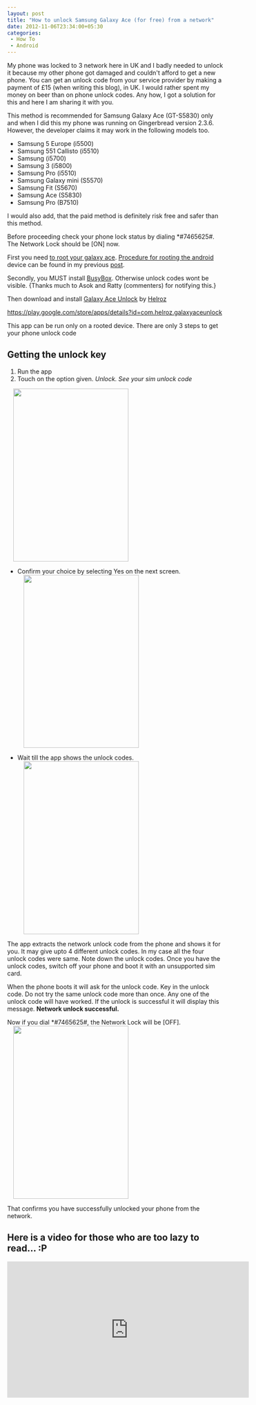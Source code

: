 ```yaml
---
layout: post
title: "How to unlock Samsung Galaxy Ace (for free) from a network"
date: 2012-11-06T23:34:00+05:30
categories:
 - How To
 - Android
---
```

My phone was locked to 3 network here in UK and I badly needed to unlock it because my other phone got damaged and couldn't afford to get a new phone. You can get an unlock code from your service provider by making a payment of £15 (when writing this blog), in UK. I would rather spent my money on beer than on phone unlock codes. Any how, I got a solution for this and here I am sharing it with you.

This method is recommended for Samsung Galaxy Ace (GT-S5830) only and when I did this my phone was running on Gingerbread version 2.3.6. However, the developer claims it may work in the following models too.

* Samsung 5 Europe (i5500)
* Samsung 551 Callisto (i5510)
* Samsung (i5700)
* Samsung 3 (i5800)
* Samsung Pro (i5510)
* Samsung Galaxy mini (S5570)
* Samsung Fit (S5670)
* Samsung Ace (S5830)
* Samsung Pro (B7510)

I would also add, that the paid method is definitely risk free and safer than this method.

Before proceeding check your phone lock status by dialing *#7465625#. The Network Lock should be [ON] now.

First you need <a href="/2012/11/how-to-root-your-samsung-galaxy-ace.html">to root your galaxy ace</a>. <a href="/2012/11/how-to-root-your-samsung-galaxy-ace.html">Procedure for rooting the android</a> device can be found in my previous <a href="/2012/11/how-to-root-your-samsung-galaxy-ace.html">post</a>.

Secondly, you MUST install <a href="http://goo.gl/JOPF8">BusyBox</a>. Otherwise unlock codes wont be visible. {Thanks much to Asok and Ratty (commenters) for notifying this.}

Then download and install <a href="http://goo.gl/lT2Yz">Galaxy Ace Unlock</a> by <a href="http://goo.gl/D5Cg4">Helroz</a>

<a href="https://play.google.com/store/apps/details?id=com.helroz.galaxyaceunlock">https://play.google.com/store/apps/details?id=com.helroz.galaxyaceunlock</a>

This app can be run only on a  rooted device. There are only 3 steps to get your phone unlock code

## Getting the unlock key
1. Run the app
2. Touch on the option given. <em>Unlock. See your sim unlock code</em>

<a href="http://1.bp.blogspot.com/-WQ-bNPQ-ezI/UJlN9OcFnnI/AAAAAAAADxc/MUTiLahTtb8/s1600/SC20121106-174547.png" imageanchor="1" style="margin-left:1em; margin-right:1em"><img border="0" height="400" width="267" src="http://1.bp.blogspot.com/-WQ-bNPQ-ezI/UJlN9OcFnnI/AAAAAAAADxc/MUTiLahTtb8/s400/SC20121106-174547.png" /></a>

* Confirm your choice by selecting Yes on the next screen.
<a href="http://1.bp.blogspot.com/-2uNbRETZnMs/UJlOEZtscsI/AAAAAAAADxo/-1gmRBihI-4/s1600/SC20121106-174600.png" imageanchor="1" style="margin-left:1em; margin-right:1em"><img border="0" height="400" width="267" src="http://1.bp.blogspot.com/-2uNbRETZnMs/UJlOEZtscsI/AAAAAAAADxo/-1gmRBihI-4/s400/SC20121106-174600.png" /></a>

* Wait till the app shows the unlock codes.
<a href="http://3.bp.blogspot.com/-jNFJf8ZiyqU/UJbK4pgwrjI/AAAAAAAADw8/qM4ws_1XMGE/s1600/SC20121013-235211.png" imageanchor="1" style="margin-left:1em; margin-right:1em"><img border="0" height="400" width="267" src="http://3.bp.blogspot.com/-jNFJf8ZiyqU/UJbK4pgwrjI/AAAAAAAADw8/qM4ws_1XMGE/s400/SC20121013-235211.png" /></a>

The app extracts the network unlock code from the phone and shows it for you. It may give upto 4 different unlock codes. In my case all the four unlock codes were same. Note down the unlock codes.
Once you have the unlock codes, switch off your phone and boot it with an unsupported sim card.

When the phone boots it will ask for the unlock code.
Key in the unlock code. Do not try the same unlock code more than once. Any one of the unlock code will have worked.
If the unlock is successful it will display this message. <strong>Network unlock successful.</strong>

Now if you dial *#7465625#, the Network Lock will be [OFF].
<a href="http://1.bp.blogspot.com/-M6SxKa3Qa1Q/UJlNtvxnUoI/AAAAAAAADxQ/hv9O0fyrzjU/s1600/SC20121106-174519.png" imageanchor="1" style="margin-left:1em; margin-right:1em"><img border="0" height="400" width="267" src="http://1.bp.blogspot.com/-M6SxKa3Qa1Q/UJlNtvxnUoI/AAAAAAAADxQ/hv9O0fyrzjU/s400/SC20121106-174519.png" /></a>

That confirms you have successfully unlocked your phone from the network.

## Here is a video for those who are too lazy to read... :P
<iframe width="560" height="315" src="http://www.youtube.com/embed/o_J4mSBojCc" frameborder="0" allowfullscreen></iframe>
